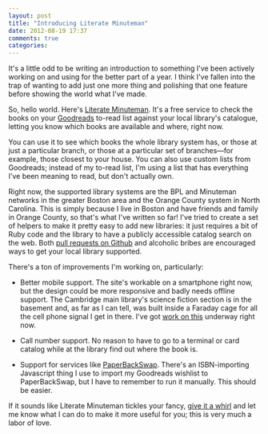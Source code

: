 ```yaml
---
layout: post
title: "Introducing Literate Minuteman"
date: 2012-08-19 17:37
comments: true
categories: 
---
```


It's a little odd to be writing an introduction to something I've been actively working on and using for the better part of a year. I think I've fallen into the trap of wanting to add just one more thing and polishing that one feature before showing the world what I've made. 

So, hello world. Here's [Literate Minuteman](http://minuteman.zen-hacking.com). It's a free service to check the books on your [Goodreads](http://www.goodreads.com) to-read list against your local library's catalogue, letting you know which books are available and where, right now. 

You can use it to see which books the whole library system has, or those at just a particular branch, or those at a particular set of branches—for example, those closest to your house. You can also use custom lists from Goodreads; instead of my to-read list, I'm using a list that has everything I've been meaning to read, but don't actually own.

Right now, the supported library systems are the BPL and Minuteman networks in the greater Boston area and the Orange County system in North Carolina. This is simply because I live in Boston and have friends and family in Orange County, so that's what I've written so far! I've tried to create a set of helpers to make it pretty easy to add new libraries: it just requires a bit of Ruby code and the library to have a publicly accessible catalog search on the web. Both [pull requests on Github](https://github.com/thegreatape/literate-minuteman) and alcoholic bribes are encouraged ways to get your local library supported. 

There's a ton of improvements I'm working on, particularly:

* Better mobile support. The site's workable on a smartphone right now, but the design could be more responsive and badly needs offline support. The Cambridge main library's science fiction section is in the basement and, as far as I can tell, was built inside a Faraday cage for all the cell phone signal I get in there. I've got [work on this](https://github.com/thegreatape/literate-minuteman/tree/backbone) underway right now.

* Call number support. No reason to have to go to a terminal or card catalog while at the library find out where the book is.

* Support for services like [PaperBackSwap](http://paperbackswap.com). There's an ISBN-importing Javascript thing I use to import my Goodreads wishlist to PaperBackSwap, but I have to remember to run it manually. This should be easier.

If it sounds like Literate Minuteman tickles your fancy, [give it a whirl](http://minuteman.zen-hacking.com) and let me know what I can do to make it more useful for you; this is very much a labor of love.
